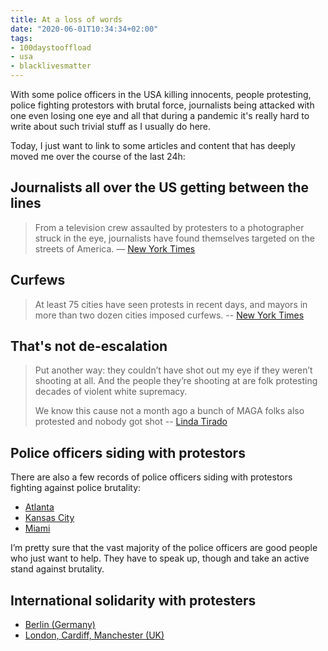 ```yaml
---
title: At a loss of words
date: "2020-06-01T10:34:34+02:00"
tags:
- 100daystooffload
- usa
- blacklivesmatter
---
```


With some police officers in the USA killing innocents, people protesting, police fighting protestors with brutal force, journalists being attacked with one even losing one eye and all that during a pandemic it's really hard to write about such trivial stuff as I usually do here.

Today, I just want to link to some articles and content that has deeply moved me over the course of the last 24h:

## Journalists all over the US getting between the lines

> From a television crew assaulted by protesters to a photographer struck in the eye, journalists have found themselves targeted on the streets of America.
> — [New York Times](https://www.nytimes.com/2020/05/30/us/minneapolis-protests-press.html?referringSource=articleShare)

## Curfews

>  At least 75 cities have seen protests in recent days, and mayors in more than two dozen cities imposed curfews.
> -- [New York Times](https://www.nytimes.com/2020/05/31/us/minneapolis-floyd-protests.html?referringSource=articleShare)

## That's not de-escalation 

> Put another way: they couldn’t have shot out my eye if they weren’t shooting at all. And the people they’re shooting at are folk protesting decades of violent white supremacy.
> 
> We know this cause not a month ago a bunch of MAGA folks also protested and nobody got shot
> -- [Linda Tirado](https://twitter.com/KillerMartinis/status/1267090444820688902)

## Police officers siding with protestors

There are also a few records of police officers siding with protestors fighting against police brutality:

- [Atlanta](https://twitter.com/RexChapman/status/1266581004363476992)
- [Kansas City](https://twitter.com/dyllyp/status/1266869485337624576)
- [Miami](https://twitter.com/tomakeupwityou/status/1266920442671124480)

I’m pretty sure that the vast majority of the police officers are good people who just want to help. They have to speak up, though and take an active stand against brutality.

## International solidarity with protesters 

- [Berlin (Germany)](https://twitter.com/CarlNasman/status/1266763136100708353)
- [London, Cardiff, Manchester (UK)](https://www.theguardian.com/us-news/2020/may/31/crowds-gather-in-britain-to-support-us-george-floyd-protests)
